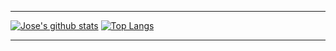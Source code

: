 ----

[![Jose's github stats](https://github-readme-stats.vercel.app/api?username=Jose1503-posadas&theme=material-palenight&count_private=true&hide=contribs)](https://github.com/anuraghazra/github-readme-stats)
[![Top Langs](https://github-readme-stats.vercel.app/api/top-langs/?username=Jose1503-posadas&theme=material-palenight&hide=Jupyter&layout=compact)](https://github.com/anuraghazra/github-readme-stats)


-----


